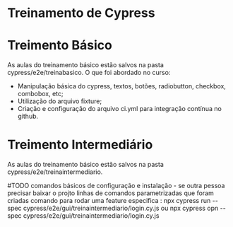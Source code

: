 # Treinamento de Cypress

# Treimento Básico
As aulas do treinamento básico estão salvos na pasta cypress/e2e/treinabasico.
O que foi abordado no curso:
- Manipulação básica do cypress, textos, botões, radiobutton, checkbox, combobox, etc;
- Utilização do arquivo fixture;
- Criação e configuração do arquivo ci.yml para integração contínua no github.

# Treimento Intermediário
As aulas do treinamento básico estão salvos na pasta cypress/e2e/treinaintermediario.


#TODO
comandos básicos de configuração e instalação - se outra pessoa precisar baixar o projto
linhas de comandos parametrizadas que foram criadas
comando para rodar uma feature especifica : npx cypress run --spec cypress/e2e/gui/treinaintermediario/login.cy.js ou npx cypress opn --spec cypress/e2e/gui/treinaintermediario/login.cy.js






